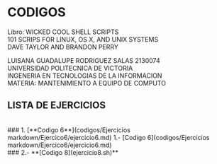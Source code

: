 # **CODIGOS** 
Libro: WICKED COOL SHELL SCRIPTS 
<br>
101 SCRIPS FOR LINUX, OS X, AND UNIX SYSTEMS 
<br>
DAVE TAYLOR AND BRANDON PERRY 
<br>

LUISANA GUADALUPE RODRIGUEZ SALAS 2130074
<br>
UNIVERSIDAD POLITECNICA DE VICTORIA 
<br>
INGENERIA EN TECNOLOGIAS DE LA INFORMACION
<br>
MATERIA: MANTENIMIENTO A EQUIPO DE COMPUTO 
<br>

## **LISTA DE EJERCICIOS** 
<br>
### 1. [**Codigo 6**](codigos/Ejercicios markdown/Ejercico6/ejercicio6.md)
1.- [Codigo 6](codigos/Ejercicios markdown/Ejercico6/ejercicio6.md)
<br>
### 2.- **[Codigo 8](ejercicio8.sh)**

